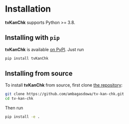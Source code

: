 # Installation

**tvKanChk** supports Python >= 3.8.

## Installing with `pip`

**tvKanChk** is available [on PyPI](https://pypi.org/project/tvKanChk/). Just run

```bash
pip install tvKanChk
```

## Installing from source

To install **tvKanChk** from source, first clone [the repository](https://github.com/ambagasdowa/tv-kan-chk):

```bash
git clone https://github.com/ambagasdowa/tv-kan-chk.git
cd tv-kan-chk
```

Then run

```bash
pip install -e .
```
